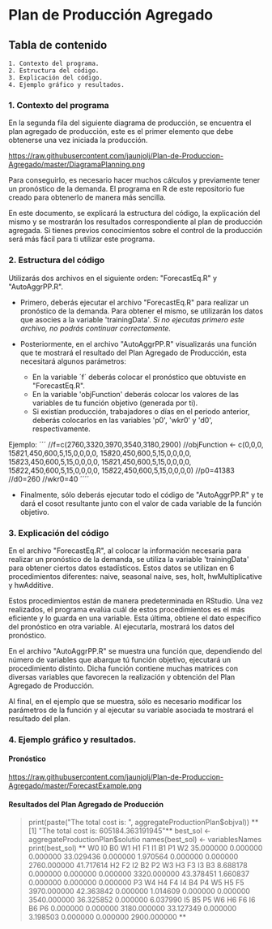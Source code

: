 # Plan de Producción Agregado

## Tabla de contenido
    1. Contexto del programa.
    2. Estructura del código.
    3. Explicación del código.
    4. Ejemplo gráfico y resultados.

### 1. Contexto del programa

En la segunda fila del siguiente diagrama de producción, se encuentra el plan agregado de producción, este es el primer elemento que debe obtenerse una vez iniciada la producción.

https://raw.githubusercontent.com/jaunjolj/Plan-de-Produccion-Agregado/master/DiagramaPlanning.png

Para conseguirlo, es necesario hacer muchos cálculos y previamente tener un pronóstico de la demanda. El programa en R de este repositorio fue creado para obtenerlo de manera más sencilla.

En este documento, se explicará la estructura del código, la explicación del mismo y se mostrarán los resultados correspondiente al plan de producción agregada.
Si tienes previos conocimientos sobre el control de la producción será más fácil para ti utilizar este programa.

### 2. Estructura del código

Utilizarás dos archivos en el siguiente orden: "ForecastEq.R" y "AutoAggrPP.R".

* Primero, deberás ejecutar el archivo "ForecastEq.R" para realizar un pronóstico de la demanda.
Para obtener el mismo, se utilizarán los datos que asocies a la variable 'trainingData'. *Si no ejecutas primero este archivo, no podrás continuar correctamente.*

* Posteriormente, en el archivo "AutoAggrPP.R" visualizarás una función que te mostrará el resultado del Plan Agregado de Producción, esta necesitará algunos parámetros:
  *  En la variable ´f´ deberás colocar el pronóstico que obtuviste en "ForecastEq.R". 
  *  En la variable 'objFunction' deberás colocar los valores de las variables de tu función objetivo (generada por ti).
  *  Si existían producción, trabajadores o días en el periodo anterior, deberás colocarlos en las variables 'p0', 'wkr0' y 'd0', respectivamente.

Ejemplo:
´´´
           //f=c(2760,3320,3970,3540,3180,2900)
           //objFunction <- c(0,0,0,
                 15*8*21,450,600,5,15,0,0,0,0,
                 15*8*20,450,600,5,15,0,0,0,0,
                 15*8*23,450,600,5,15,0,0,0,0,
                 15*8*21,450,600,5,15,0,0,0,0,
                 15*8*22,450,600,5,15,0,0,0,0,
                 15*8*22,450,600,5,15,0,0,0,0)
           //p0=41383
           //d0=260
           //wkr0=40
´´´´
* Finalmente, sólo deberás ejecutar todo el código de "AutoAggrPP.R" y te dará el cosot resultante junto con el valor de cada variable de la función objetivo.

### 3. Explicación del código

En el archivo "ForecastEq.R", al colocar la información necesaria para realizar un pronóstico de la demanda, se utiliza la variable 'trainingData' para obtener ciertos datos estadísticos. Estos datos se utilizan en 6 procedimientos diferentes: naive, seasonal naive, ses, holt, hwMultiplicative y hwAdditive.

Estos procedimientos están de manera predeterminada en RStudio. Una vez realizados, el programa evalúa cuál de estos procedimientos es el más eficiente y lo guarda en una variable. Esta última, obtiene el dato específico del pronóstico en otra variable. Al ejecutarla, mostrará los datos del pronóstico. 

En el archivo "AutoAggrPP.R" se muestra una función que, dependiendo del número de variables que abarque tú función objetivo, ejecutará un procedimiento distinto. Dicha función contiene muchas matrices con diversas variables que favorecen la realización y obtención del Plan Agregado de Producción.

Al final, en el ejemplo que se muestra, sólo es necesario modificar los parámetros de la función y al ejecutar su variable asociada te mostrará el resultado del plan.

### 4. Ejemplo gráfico y resultados.

#### Pronóstico

https://raw.githubusercontent.com/jaunjolj/Plan-de-Produccion-Agregado/master/ForecastExample.png

#### Resultados del Plan Agregado de Producción

> print(paste("The total cost is: ", aggregateProductionPlan$objval))
**[1] "The total cost is:  605184.363191945"**
> best_sol <- aggregateProductionPlan$solutio
> names(best_sol) <- variablesNames
> print(best_sol)
**         W0          I0          B0          W1          H1          F1          I1          B1          P1          W2 
  35.000000    0.000000    0.000000   33.029436    0.000000    1.970564    0.000000    0.000000 2760.000000   41.717614 
         H2          F2          I2          B2          P2          W3          H3          F3          I3          B3 
   8.688178    0.000000    0.000000    0.000000 3320.000000   43.378451    1.660837    0.000000    0.000000    0.000000 
         P3          W4          H4          F4          I4          B4          P4          W5          H5          F5 
3970.000000   42.363842    0.000000    1.014609    0.000000    0.000000 3540.000000   36.325852    0.000000    6.037990 
         I5          B5          P5          W6          H6          F6          I6          B6          P6 
   0.000000    0.000000 3180.000000   33.127349    0.000000    3.198503    0.000000    0.000000 2900.000000 **
> 
